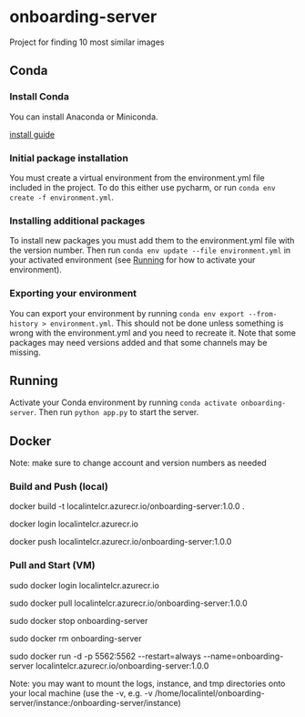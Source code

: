 # onboarding-server

Project for finding 10 most similar images

## Conda

### Install Conda

You can install Anaconda or Miniconda.

[install guide](https://docs.conda.io/projects/conda/en/latest/user-guide/install/index.html)

### Initial package installation

You must create a virtual environment from the environment.yml file included in the project.
To do this either use pycharm, or run ```conda env create -f environment.yml```.

### Installing additional packages

To install new packages you must add them to the environment.yml file with the version number. Then run
```conda env update --file environment.yml``` in your activated environment (see [Running](#running) for how to activate
your environment).

### Exporting your environment

You can export your environment by running ```conda env export --from-history > environment.yml```. This should not be
done unless something is wrong with the environment.yml and you need to recreate it. Note that some packages may need
versions added and that some channels may be missing.

## Running

Activate your Conda environment by running ```conda activate onboarding-server```. Then run ```python app.py```
to start the server.


## Docker

Note: make sure to change account and version numbers as needed

### Build and Push (local)

docker build -t localintelcr.azurecr.io/onboarding-server:1.0.0 .

docker login localintelcr.azurecr.io

docker push localintelcr.azurecr.io/onboarding-server:1.0.0

### Pull and Start (VM)

sudo docker login localintelcr.azurecr.io

sudo docker pull localintelcr.azurecr.io/onboarding-server:1.0.0

sudo docker stop onboarding-server

sudo docker rm onboarding-server

sudo docker run -d -p 5562:5562 --restart=always --name=onboarding-server localintelcr.azurecr.io/onboarding-server:1.0.0

Note: you may want to mount the logs, instance, and tmp directories onto your local machine (use the -v, e.g. -v /home/localintel/onboarding-server/instance:/onboarding-server/instance)
